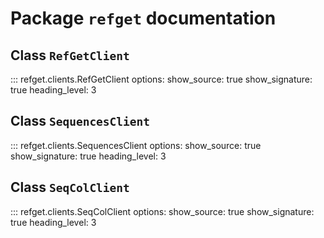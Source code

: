 # Package `refget` documentation

## Class `RefGetClient`

::: refget.clients.RefGetClient
    options:
      show_source: true
      show_signature: true
      heading_level: 3
      

## Class `SequencesClient`

::: refget.clients.SequencesClient
    options:
      show_source: true
      show_signature: true
      heading_level: 3
      

## Class `SeqColClient`

::: refget.clients.SeqColClient
    options:
      show_source: true
      show_signature: true
      heading_level: 3
      
      
